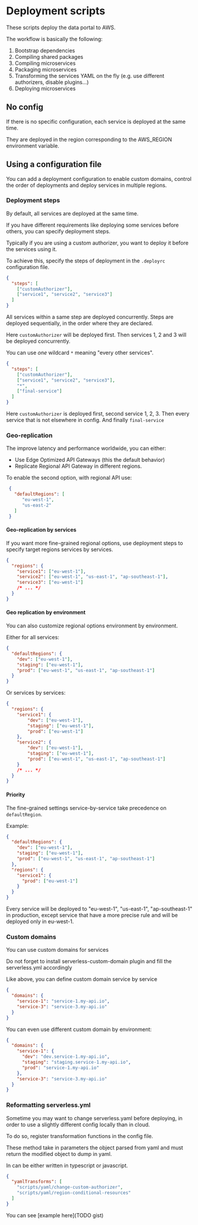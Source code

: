 # Deployment scripts

These scripts deploy the data portal to AWS.

The workflow is basically the following:

1. Bootstrap dependencies
2. Compiling shared packages
3. Compiling microservices
4. Packaging microservices
5. Transforming the services YAML on the fly (e.g. use different authorizers, disable plugins...)
6. Deploying microservices

## No config

If there is no specific configuration, each service is deployed at the same time.

They are deployed in the region corresponding to the AWS_REGION environment variable.


## Using a configuration file

You can add a deployment configuration to enable custom domains, control the order of deployments and deploy services
in multiple regions.

### Deployment steps

By default, all services are deployed at the same time. 

If you have different requirements like deploying some services before others, you can specify 
deployment steps.

Typically if you are using a custom authorizer, you want to deploy it before the services using it.

To achieve this, specify the steps of deployment in the `.deployrc` configuration file.

```json
{
  "steps": [
    ["customAuthorizer"],
    ["service1", "service2", "service3"]
  ]
}
```

All services within a same step are deployed concurrently.
Steps are deployed sequentially, in the order where they are declared.

Here `customAuthorizer` will be deployed first.
Then services 1, 2 and 3 will be deployed concurrently.

You can use *one* wildcard `*` meaning "every other services".

```json
{
  "steps": [
    ["customAuthorizer"],
    ["service1", "service2", "service3"],
    "*",
    ["final-service"]
  ]
}
```

Here `customAuthorizer` is deployed first, second service 1, 2, 3.
Then every service that is not elsewhere in config.
And finally `final-service`

### Geo-replication

The improve latency and performance worldwide, you can either:

* Use Edge Optimized API Gateways (this the default behavior)
* Replicate Regional API Gateway in different regions.

To enable the second option, with regional API use:

```json
 {
   "defaultRegions": [
      "eu-west-1",
      "us-east-2"
   ]
 }
```

#### Geo-replication by services

If you want more fine-grained regional options, use deployment steps to
specify target regions services by services.

```json
{
  "regions": {
    "service1": ["eu-west-1"],
    "service2": ["eu-west-1", "us-east-1", "ap-southeast-1"],
    "service3": ["eu-west-1"]
    /* ... */
  }
}
```

#### Geo replication by environment

You can also customize regional options environment by environment.

Either for all services:

```json
{
  "defaultRegions": {
    "dev": ["eu-west-1"],
    "staging": ["eu-west-1"],
    "prod": ["eu-west-1", "us-east-1", "ap-southeast-1"]
  }
}
```

Or services by services:

````json
{
  "regions": {
    "service1": {
        "dev": ["eu-west-1"],
        "staging": ["eu-west-1"],
        "prod": ["eu-west-1"]
    },
    "service2": {
        "dev": ["eu-west-1"],
        "staging": ["eu-west-1"],
        "prod": ["eu-west-1", "us-east-1", "ap-southeast-1"]
    }
    /* ... */
  }
}
````

#### Priority

The fine-grained settings service-by-service take precedence on `defaultRegion`.

Example:

````json
{
  "defaultRegions": {
    "dev": ["eu-west-1"],
    "staging": ["eu-west-1"],
    "prod": ["eu-west-1", "us-east-1", "ap-southeast-1"]
  },
  "regions": {
    "service1": {
      "prod": ["eu-west-1"]
    }
  }
}
````

Every service will be deployed to "eu-west-1", "us-east-1", "ap-southeast-1" in production, except
service that have a more precise rule and will be deployed only in eu-west-1.

### Custom domains

You can use custom domains for services

Do not forget to install serverless-custom-domain plugin and fill the serverless.yml accordingly

Like above, you can define custom domain service by service

```json
{
  "domains": {
    "service-1": "service-1.my-api.io",
    "service-3": "service-3.my-api.io"
  }    
}
```

You can even use different custom domain by environment:

```json
{
  "domains": {
    "service-1": {
      "dev": "dev.service-1.my-api.io",
      "staging": "staging.service-1.my-api.io",
      "prod": "service-1.my-api.io"
    },
    "service-3": "service-3.my-api.io"
  }    
}
```

### Reformatting serverless.yml

Sometime you may want to change serverless.yaml before deploying, in order to use a slightly 
different config locally than in cloud.

To do so, register transformation functions in the config file.

These method take in parameters the object parsed from yaml and must return the modified object
to dump in yaml.

In can be either written in typescript or javascript.

```json
{
  "yamlTransforms": [
    "scripts/yaml/change-custom-authorizer",
    "scripts/yaml/region-conditional-resources"
  ]
}
```

You can see [example here](TODO gist)

